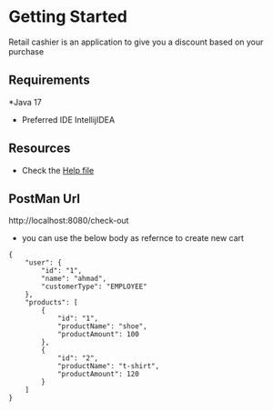 # Getting Started

Retail cashier is an application to give you a discount based on your purchase

## Requirements

*Java 17
* Preferred IDE IntellijIDEA

## Resources

* Check the [Help file](./HELP.md)

## PostMan Url
http://localhost:8080/check-out

* you can use the below body as refernce to create new cart
```
{
    "user": {
        "id": "1",
        "name": "ahmad",
        "customerType": "EMPLOYEE"
    },
    "products": [
        {
            "id": "1",
            "productName": "shoe",
            "productAmount": 100
        },
        {
            "id": "2",
            "productName": "t-shirt",
            "productAmount": 120
        }
    ]
}
```
